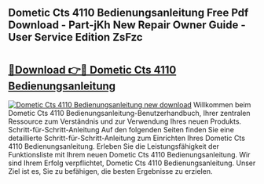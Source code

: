 ## Dometic Cts 4110 Bedienungsanleitung Free Pdf Download - Part-jKh New Repair Owner Guide - User Service Edition ZsFzc

# <h2><a href="http://df1sd5.blite.top/?on=Dometic+Cts+4110+Bedienungsanleitung">🔗Download 👉🔴 Dometic Cts 4110 Bedienungsanleitung</a></h2>

[![Dometic Cts 4110 Bedienungsanleitung new download](https://i.imgur.com/lujVjoI.png)](http://df1sd5.blite.top/?on=Dometic+Cts+4110+Bedienungsanleitung)
Willkommen beim Dometic Cts 4110 Bedienungsanleitung-Benutzerhandbuch, Ihrer zentralen Ressource zum Verständnis und zur Verwendung Ihres neuen Produkts. Schritt-für-Schritt-Anleitung Auf den folgenden Seiten finden Sie eine detaillierte Schritt-für-Schritt-Anleitung zum Einrichten Ihres Dometic Cts 4110 Bedienungsanleitung. Erleben Sie die Leistungsfähigkeit der Funktionsliste mit Ihrem neuen Dometic Cts 4110 Bedienungsanleitung. Wir sind Ihrem Erfolg verpflichtet, Dometic Cts 4110 Bedienungsanleitung. Unser Ziel ist es, Sie zu befähigen, die besten Ergebnisse zu erzielen.

